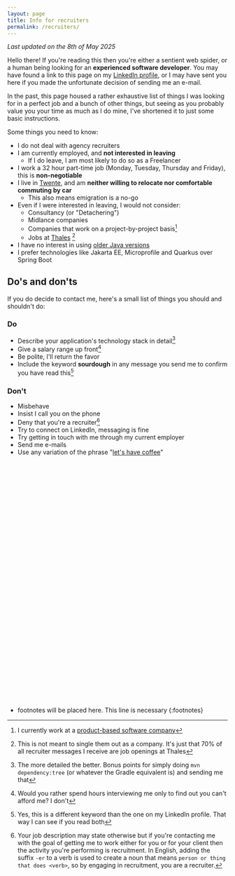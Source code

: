 ```yaml
---
layout: page
title: Info for recruiters
permalink: /recruiters/
---
```


*Last updated on the 8th of May 2025*

Hello there! If you're reading this then you're either a sentient web spider, or a human being looking for 
an **experienced software developer**. You may have found a link to this page on my
 [LinkedIn profile](https://www.linkedin.com/in/j-steenbeeke-1b13676/), or I may have sent you here if you made the unfortunate decision
of sending me an e-mail.
 
In the past, this page housed a rather exhaustive list of things I was looking for in a perfect job 
and a bunch of other things, but seeing as you probably value you your time as much as I do mine, I've 
shortened it to just some basic instructions.

Some things you need to know:

 * I do not deal with agency recruiters
 * I am currently employed, and **not interested in leaving**
   * If I do leave, I am most likely to do so as a Freelancer
 * I work a 32 hour part-time job (Monday, Tuesday, Thursday and Friday), this is **non-negotiable**
 * I live in [Twente](/recruiters/twente), and am **neither willing to relocate nor comfortable commuting by car**
   * This also means emigration is a no-go
 * Even if I were interested in leaving, I would not consider:
   * Consultancy (or "Detachering")
   * Midlance companies
   * Companies that work on a project-by-project basis[^1]
   * Jobs at [Thales](/recruiters/thales) [^2]
 * I have no interest in using [older Java versions](/recruiters/modern-java-please)
 * I prefer technologies like Jakarta EE, Microprofile and Quarkus over Spring Boot
   
## Do's and don'ts

If you do decide to contact me, here's a small list of things you should and shouldn't do:

### Do

* Describe your application's technology stack in detail[^3]
* Give a salary range up front[^4]
* Be polite, I'll return the favor
* Include the keyword **sourdough** in any message you send me to confirm you have read this[^5]

### Don't

* Misbehave
* Insist I call you on the phone
* Deny that you're a recruiter[^6]
* Try to connect on LinkedIn, messaging is fine
* Try getting in touch with me through my current employer
* Send me e-mails
* Use any variation of the phrase "[let's have coffee](/recruiters/whats-your-deal-with-coffee)"

<br />
<br />
<br />
<br />
<br />
<br />
<br />
<br />
<br />
<br />
<br />
<br />
<br />
<br />
<br />
<br />
<br />
<br />
<br />
<br />
<br />
<br />
<br />
<br />
<br />
<br />
<br />
<br />
<br />
<br />
<br />
<br />


* footnotes will be placed here. This line is necessary
{:footnotes}

[^1]: I currently work at a [product-based software company](https://medium.com/@emad.bin.abid/software-companies-product-based-vs-project-based-25588f9e572b)
[^2]: This is not meant to single them out as a company. It's just that 70% of all recruiter messages I receive are job openings at Thales
[^3]: The more detailed the better. Bonus points for simply doing `mvn dependency:tree` (or whatever the Gradle equivalent is) and sending me that
[^4]: Would you rather spend hours interviewing me only to find out you can't afford me? I don't
[^5]: Yes, this is a different keyword than the one on my LinkedIn profile. That way I can see if you read both
[^6]: Your job description may state otherwise but if you're contacting me with the goal of getting me to work either for you or for your client then the activity you're performing is recruitment. In English, adding the suffix `-er` to a verb is used to create a noun that means `person or thing that does <verb>`, so by engaging in recruitment, you are a recruiter.
